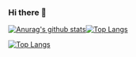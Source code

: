 ### Hi there 👋

[![Anurag's github stats](https://github-readme-stats.vercel.app/api?username=SituC "![Anurag's github stats")](https://github.com/anuraghazra/github-readme-stats)[![Top Langs](https://github-readme-stats.vercel.app/api/top-langs/?username=SituC)](https://github.com/anuraghazra/github-readme-stats)

[![Top Langs](https://github-readme-stats.vercel.app/api/top-langs/?username=SituC&layout=compact)](https://github.com/anuraghazra/github-readme-stats)

<!--
**SituC/SituC** is a ✨ _special_ ✨ repository because its `README.md` (this file) appears on your GitHub profile.

Here are some ideas to get you started:

- 🔭 I’m currently working on ...
- 🌱 I’m currently learning ...
- 👯 I’m looking to collaborate on ...
- 🤔 I’m looking for help with ...
- 💬 Ask me about ...
- 📫 How to reach me: ...
- 😄 Pronouns: ...
- ⚡ Fun fact: ...
-->
